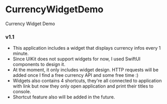 # CurrencyWidgetDemo
Currency Widget Demo
### v1.1
* This application includes a widget that displays currency infos every 1 minute.
* Since UIKit does not support widgets for now, I used SwiftUI components to design it.
* At the moment, it only includes widget design. HTTP requests will be added once I find a free currency API and some free time :)
* Widgets also contains 4 shortcuts, they're all connected to application with link but now they only open application and print their titles to console.
* Shortcut feature also will be added in the future.
